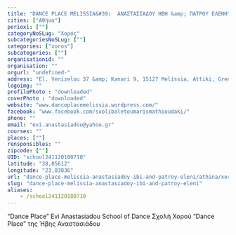 ```yaml
---
title: "DANCE PLACE MELISSIA&#39;  ΑΝΑΣΤΑΣΙΑΔΟΥ ΗΒΗ &amp; ΠΑΤΡΟΥ ΕΛΕΝΗ"
cities: ["Αθήνα"]
perioxi: [""]
categoryNoSLug: "Χορός"
subcategoriesNoSLug: [""]
categories: ["xoros"]
subcategories: [""]
organisationid: ""
organisation: ""
orgurl: "undefined-"
address: "El. Venizelou 37 &amp; Kanari 9, 15127 Melíssia, Attiki, Greece"
logoimg: ""
profilePhoto : "downloaded"
coverPhoto : "downloaded"
website: "www.danceplacemelissia.wordpress.com/"
facebook: "www.facebook.com/sxolibaletoumarismathioudaki/"
phone: ""
email: "evi.anastasiadou@yahoo.gr"
courses: ""
places: [""]
rensponsibles: ""
zipcode: [""]
UID: "school241120180710"
latitude: "38,05612"
longitude: "23,83836"
url: "dance-place-melissia-anastasiadoy-ibi-and-patroy-eleni/athina/xoros/"
slug: "dance-place-melissia-anastasiadoy-ibi-and-patroy-eleni"
aliases:
    - /school241120180710
---
```



“Dance Place” Evi Anastasiadou School of Dance Σχολή Χορού “Dance Place” της Ήβης Αναστασιάδου

